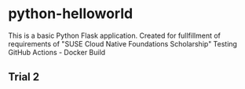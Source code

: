 # python-helloworld

This is a basic Python Flask application.
Created for fullfillment of requirements of "SUSE Cloud Native Foundations Scholarship"
Testing GitHub Actions - Docker Build

## Trial 2

